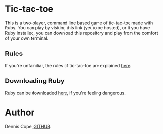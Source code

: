 # Tic-tac-toe
This is a two-player, command line based game of tic-tac-toe made with Ruby. You can play by visiting this link (yet to be hosted), or if you have Ruby installed, you can download this repository and play from the comfort of your own terminal.

## Rules
If you're unfamiliar, the rules of tic-tac-toe are explained [here](https://en.wikipedia.org/wiki/Tic-tac-toe).

## Downloading Ruby
Ruby can be downloaded [here](https://www.ruby-lang.org/en/downloads/), if you're feeling dangerous.

# Author
Dennis Cope, [GITHUB](https://github.com/coped).